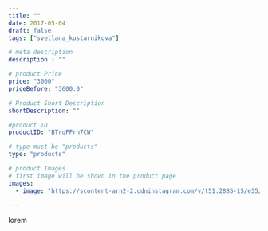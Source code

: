 ```yaml
---
title: ""
date: 2017-05-04
draft: false
tags: ["svetlana_kustarnikova"]

# meta description
description : ""

# product Price
price: "3000"
priceBefore: "3600.0"

# Product Short Description
shortDescription: ""

#product ID
productID: "BTrqFFrh7CW"

# type must be "products"
type: "products"

# product Images
# first image will be shown in the product page
images:
  - image: "https://scontent-arn2-2.cdninstagram.com/v/t51.2885-15/e35/18298980_1239380902826480_2523951984059351040_n.jpg?se=7&tp=1&_nc_ht=scontent-arn2-2.cdninstagram.com&_nc_cat=108&_nc_ohc=Hqw07Ljt0xgAX8ptZlA&ccb=7-4&oh=eec17f2431201a31b05d601c0cd92d14&oe=6083F462&ig_cache_key=MTUwNzQ4MzU2NzkzNTQzNDkwMg%3D%3D.2-ccb7-4"

---
```

lorem
